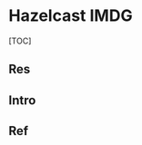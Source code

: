 # Hazelcast IMDG

[TOC]



## Res


## Intro


## Ref
[👍 10 Top Open Source Caching Tools for Linux in 2023]: https://www.tecmint.com/open-source-caching-tools-for-linux/


